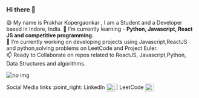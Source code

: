### Hi there 👋
😄 My name is Prakhar Kopergaonkar , I am a Student and a Developer based in Indore, India. 
🌱 I’m currently learning - <strong> Python, Javascript, React JS and competitive programming. </strong> <br>
🔭 I’m currently working on developing projects using Javascript,ReactJS and python,solving problems on LeetCode and Project Euler. <br>
📫 Ready to Collaborate on repos related to ReactJS, Javascript,Python, Data Structures and algorithms. <br> 

<img src="https://github-readme-stats.vercel.app/api?username=PrakharKopergaonkar&&show_icons=true&title_color=ffffff&icon_color=bb2acf&text_color=daf7dc&bg_color=151515" alt="no img"/> 

<p>
Social Media links :point_right: 
 LinkedIn <a href="https://www.linkedin.com/in/prakhar-kopergaonkar-a37bb2176 ">
        <img align="center" alt="Prakhar's Linkedin" width="22px" src="https://cdn.jsdelivr.net/npm/simple-icons@v3/icons/linkedin.svg" />
</a> |
LeetCode
<a href="https://leetcode.com/pkopergaonkar/">
        <img align="center" alt="Prakhar's Leetcode" width="22px" src="https://cdn.jsdelivr.net/npm/simple-icons@3.2.0/icons/leetcode.svg" />
</a>
</p>





       
        
        
